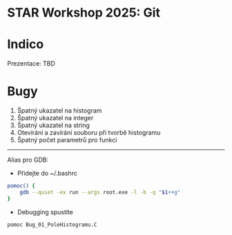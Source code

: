 # STAR Workshop 2025: Git

# Indico
Prezentace: TBD

# Bugy

1. Špatný ukazatel na histogram
2. Špatný ukazatel na integer
3. Špatný ukazatel na string
4. Otevírání a zavírání souboru při tvorbě histogramu
5. Špatný počet parametrů pro funkci

--------------------------------------------
Alias pro GDB:

* Přidejte do ~/.bashrc
``` bash
pomoc() {
	gdb --quiet -ex run --args root.exe -l -b -q "$1++g"
}
```
* Debugging spustíte
``` bash
pomoc Bug_01_PoleHistogramu.C
```
